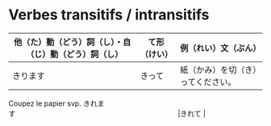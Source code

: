 Verbes transitifs / intransitifs
============================

他（た）動（どう）詞（し）・自（じ）動（どう）詞（し）　| て形（けい）| 例（れい）文（ぶん）
----------------------------------------------|-----------|-----------------
きります                                       |きって      | 紙（かみ）を切（き）ってください。     
Coupez le papier svp.
きれます　　　　　　　　　　　　　　　　　　　　　　　|きれて       |

